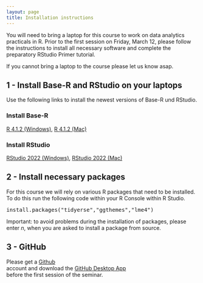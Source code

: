 ```yaml
---
layout: page
title: Installation instructions
---
```


You will need to bring a laptop for this course to work on data analytics practicals in R. Prior to the first session on Friday, March 12, please follow the instructions to install all necessary software and complete the preparatory RStudio Primer tutorial.

If you cannot bring a laptop to the course please let us know asap.

## 1 - Install Base-R and RStudio on your laptops

Use the following links to install the newest versions of Base-R und RStudio.

### Install Base-R
<a href="https://cran.r-project.org/bin/windows/base/R-4.1.2-win.exe">R 4.1.2 (Windows)</a>,
<a href="https://cran.r-project.org/bin/macosx/base/R-4.1.2.pkg">R 4.1.2 (Mac)</a><br>

### Install RStudio
<a href="https://download1.rstudio.org/desktop/windows/RStudio-2022.02.0-443.exe">RStudio 2022 (Windows)</a>,
<a href="https://download1.rstudio.org/desktop/macos/RStudio-2022.02.0-443.dmg">RStudio 2022 (Mac)</a>

## 2 - Install necessary packages

For this course we will rely on various R packages that need to be installed. To do this run the following code within your R Console within R Studio.

<font style="font-family: 'Lucida Console', Monaco, monospace;">
install.packages("tidyerse","ggthemes","lme4")
</font>

Important: to avoid problems during the installation of packages, please enter *n*, when you are asked to install a package from source.

## 3 - GitHub

Please get a <a href="https://github.com">Github</a><br> account and download the <a href="https://desktop.github.com">GitHub Desktop App</a><br> before the first session of the seminar. 